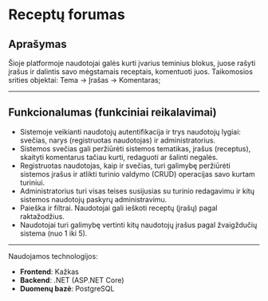 # Receptų forumas

## Aprašymas
Šioje platformoje naudotojai galės kurti įvarius teminius blokus, juose rašyti įrašus ir dalintis savo mėgstamais receptais, komentuoti juos.
Taikomosios srities objektai: Tema -> Įrašas -> Komentaras;

---
## Funkcionalumas (funkciniai reikalavimai)

* Sistemoje veikianti naudotojų autentifikacija ir trys naudotojų lygiai: svečias, narys (registruotas naudotojas) ir administratorius.
* Sistemos svečias gali peržiūrėti sistemos tematikas, įrašus (receptus), skaityti komentarus tačiau kurti, redaguoti ar šalinti negalės.
* Registruotas naudotojas, kaip ir svečias, turi galimybę peržiūrėti sistemos įrašus ir atlikti turinio valdymo (CRUD) operacijas savo kurtam turiniui.
* Administratorius turi visas teises susijusias su turinio redagavimu ir kitų sistemos naudotojų paskyrų administravimu.
* Paieška ir filtrai. Naudotojai gali ieškoti receptų (įrašų) pagal raktažodžius.
* Naudotojai turi galimybę vertinti kitų naudotojų įrašus pagal žvaigždučių sistema (nuo 1 iki 5).

---
Naudojamos technologijos:
- **Frontend**: Kažkas
- **Backend**: .NET (ASP.NET Core)
- **Duomenų bazė**: PostgreSQL